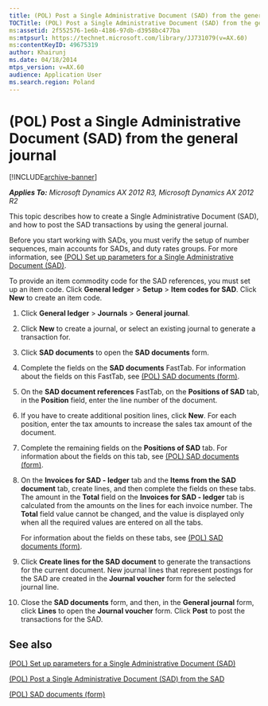 ```yaml
---
title: (POL) Post a Single Administrative Document (SAD) from the general journal
TOCTitle: (POL) Post a Single Administrative Document (SAD) from the general journal
ms:assetid: 2f552576-1e6b-4186-97db-d3958bc477ba
ms:mtpsurl: https://technet.microsoft.com/library/JJ731079(v=AX.60)
ms:contentKeyID: 49675319
author: Khairunj
ms.date: 04/18/2014
mtps_version: v=AX.60
audience: Application User
ms.search.region: Poland
---
```


# (POL) Post a Single Administrative Document (SAD) from the general journal 


[!INCLUDE[archive-banner](includes/archive-banner.md)]


_**Applies To:** Microsoft Dynamics AX 2012 R3, Microsoft Dynamics AX 2012 R2_

This topic describes how to create a Single Administrative Document (SAD), and how to post the SAD transactions by using the general journal.

Before you start working with SADs, you must verify the setup of number sequences, main accounts for SADs, and duty rates groups. For more information, see [(POL) Set up parameters for a Single Administrative Document (SAD)](pol-set-up-parameters-for-a-single-administrative-document-sad.md).

To provide an item commodity code for the SAD references, you must set up an item code. Click **General ledger** \> **Setup** \> **Item codes for SAD**. Click **New** to create an item code.

1.  Click **General ledger** \> **Journals** \> **General journal**.

2.  Click **New** to create a journal, or select an existing journal to generate a transaction for.

3.  Click **SAD documents** to open the **SAD documents** form.

4.  Complete the fields on the **SAD documents** FastTab. For information about the fields on this FastTab, see [(POL) SAD documents (form)](https://technet.microsoft.com/library/jj678156\(v=ax.60\)).

5.  On the **SAD document references** FastTab, on the **Positions of SAD** tab, in the **Position** field, enter the line number of the document.

6.  If you have to create additional position lines, click **New**. For each position, enter the tax amounts to increase the sales tax amount of the document.

7.  Complete the remaining fields on the **Positions of SAD** tab. For information about the fields on this tab, see [(POL) SAD documents (form)](https://technet.microsoft.com/library/jj678156\(v=ax.60\)).

8.  On the **Invoices for SAD - ledger** tab and the **Items from the SAD document** tab, create lines, and then complete the fields on these tabs. The amount in the **Total** field on the **Invoices for SAD - ledger** tab is calculated from the amounts on the lines for each invoice number. The **Total** field value cannot be changed, and the value is displayed only when all the required values are entered on all the tabs.
    
    For information about the fields on these tabs, see [(POL) SAD documents (form)](https://technet.microsoft.com/library/jj678156\(v=ax.60\)).

9.  Click **Create lines for the SAD document** to generate the transactions for the current document. New journal lines that represent postings for the SAD are created in the **Journal voucher** form for the selected journal line.

10. Close the **SAD documents** form, and then, in the **General journal** form, click **Lines** to open the **Journal voucher** form. Click **Post** to post the transactions for the SAD.

## See also

[(POL) Set up parameters for a Single Administrative Document (SAD)](pol-set-up-parameters-for-a-single-administrative-document-sad.md)

[(POL) Post a Single Administrative Document (SAD) from the SAD](pol-post-a-single-administrative-document-sad-from-the-sad.md)

[(POL) SAD documents (form)](https://technet.microsoft.com/library/jj678156\(v=ax.60\))

  


